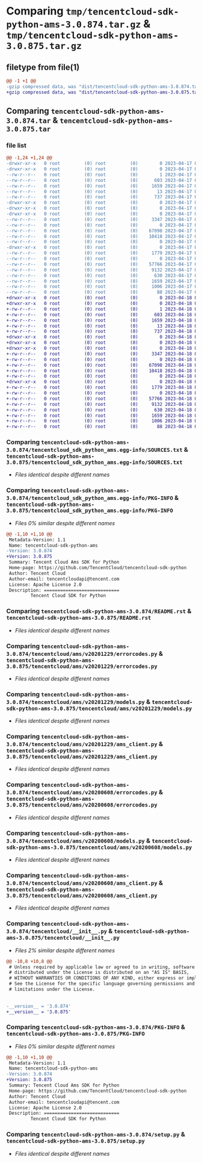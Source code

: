 # Comparing `tmp/tencentcloud-sdk-python-ams-3.0.874.tar.gz` & `tmp/tencentcloud-sdk-python-ams-3.0.875.tar.gz`

## filetype from file(1)

```diff
@@ -1 +1 @@
-gzip compressed data, was "dist/tencentcloud-sdk-python-ams-3.0.874.tar", last modified: Mon Apr 17 00:15:38 2023, max compression
+gzip compressed data, was "dist/tencentcloud-sdk-python-ams-3.0.875.tar", last modified: Tue Apr 18 00:20:25 2023, max compression
```

## Comparing `tencentcloud-sdk-python-ams-3.0.874.tar` & `tencentcloud-sdk-python-ams-3.0.875.tar`

### file list

```diff
@@ -1,24 +1,24 @@
-drwxr-xr-x   0 root         (0) root         (0)        0 2023-04-17 00:15:38.000000 tencentcloud-sdk-python-ams-3.0.874/
-drwxr-xr-x   0 root         (0) root         (0)        0 2023-04-17 00:15:38.000000 tencentcloud-sdk-python-ams-3.0.874/tencentcloud_sdk_python_ams.egg-info/
--rw-r--r--   0 root         (0) root         (0)        1 2023-04-17 00:15:38.000000 tencentcloud-sdk-python-ams-3.0.874/tencentcloud_sdk_python_ams.egg-info/dependency_links.txt
--rw-r--r--   0 root         (0) root         (0)      603 2023-04-17 00:15:38.000000 tencentcloud-sdk-python-ams-3.0.874/tencentcloud_sdk_python_ams.egg-info/SOURCES.txt
--rw-r--r--   0 root         (0) root         (0)     1659 2023-04-17 00:15:38.000000 tencentcloud-sdk-python-ams-3.0.874/tencentcloud_sdk_python_ams.egg-info/PKG-INFO
--rw-r--r--   0 root         (0) root         (0)       13 2023-04-17 00:15:38.000000 tencentcloud-sdk-python-ams-3.0.874/tencentcloud_sdk_python_ams.egg-info/top_level.txt
--rw-r--r--   0 root         (0) root         (0)      737 2023-04-17 00:15:38.000000 tencentcloud-sdk-python-ams-3.0.874/README.rst
-drwxr-xr-x   0 root         (0) root         (0)        0 2023-04-17 00:15:38.000000 tencentcloud-sdk-python-ams-3.0.874/tencentcloud/
-drwxr-xr-x   0 root         (0) root         (0)        0 2023-04-17 00:15:38.000000 tencentcloud-sdk-python-ams-3.0.874/tencentcloud/ams/
-drwxr-xr-x   0 root         (0) root         (0)        0 2023-04-17 00:15:38.000000 tencentcloud-sdk-python-ams-3.0.874/tencentcloud/ams/v20201229/
--rw-r--r--   0 root         (0) root         (0)     3347 2023-04-17 00:15:38.000000 tencentcloud-sdk-python-ams-3.0.874/tencentcloud/ams/v20201229/errorcodes.py
--rw-r--r--   0 root         (0) root         (0)        0 2023-04-17 00:15:38.000000 tencentcloud-sdk-python-ams-3.0.874/tencentcloud/ams/v20201229/__init__.py
--rw-r--r--   0 root         (0) root         (0)    67098 2023-04-17 00:15:38.000000 tencentcloud-sdk-python-ams-3.0.874/tencentcloud/ams/v20201229/models.py
--rw-r--r--   0 root         (0) root         (0)    10418 2023-04-17 00:15:38.000000 tencentcloud-sdk-python-ams-3.0.874/tencentcloud/ams/v20201229/ams_client.py
--rw-r--r--   0 root         (0) root         (0)        0 2023-04-17 00:15:38.000000 tencentcloud-sdk-python-ams-3.0.874/tencentcloud/ams/__init__.py
-drwxr-xr-x   0 root         (0) root         (0)        0 2023-04-17 00:15:38.000000 tencentcloud-sdk-python-ams-3.0.874/tencentcloud/ams/v20200608/
--rw-r--r--   0 root         (0) root         (0)     1779 2023-04-17 00:15:38.000000 tencentcloud-sdk-python-ams-3.0.874/tencentcloud/ams/v20200608/errorcodes.py
--rw-r--r--   0 root         (0) root         (0)        0 2023-04-17 00:15:38.000000 tencentcloud-sdk-python-ams-3.0.874/tencentcloud/ams/v20200608/__init__.py
--rw-r--r--   0 root         (0) root         (0)    57766 2023-04-17 00:15:38.000000 tencentcloud-sdk-python-ams-3.0.874/tencentcloud/ams/v20200608/models.py
--rw-r--r--   0 root         (0) root         (0)     9132 2023-04-17 00:15:38.000000 tencentcloud-sdk-python-ams-3.0.874/tencentcloud/ams/v20200608/ams_client.py
--rw-r--r--   0 root         (0) root         (0)      630 2023-04-17 00:15:38.000000 tencentcloud-sdk-python-ams-3.0.874/tencentcloud/__init__.py
--rw-r--r--   0 root         (0) root         (0)     1659 2023-04-17 00:15:38.000000 tencentcloud-sdk-python-ams-3.0.874/PKG-INFO
--rw-r--r--   0 root         (0) root         (0)     1006 2023-04-17 00:15:38.000000 tencentcloud-sdk-python-ams-3.0.874/setup.py
--rw-r--r--   0 root         (0) root         (0)       88 2023-04-17 00:15:38.000000 tencentcloud-sdk-python-ams-3.0.874/setup.cfg
+drwxr-xr-x   0 root         (0) root         (0)        0 2023-04-18 00:20:25.000000 tencentcloud-sdk-python-ams-3.0.875/
+drwxr-xr-x   0 root         (0) root         (0)        0 2023-04-18 00:20:25.000000 tencentcloud-sdk-python-ams-3.0.875/tencentcloud_sdk_python_ams.egg-info/
+-rw-r--r--   0 root         (0) root         (0)        1 2023-04-18 00:20:25.000000 tencentcloud-sdk-python-ams-3.0.875/tencentcloud_sdk_python_ams.egg-info/dependency_links.txt
+-rw-r--r--   0 root         (0) root         (0)      603 2023-04-18 00:20:25.000000 tencentcloud-sdk-python-ams-3.0.875/tencentcloud_sdk_python_ams.egg-info/SOURCES.txt
+-rw-r--r--   0 root         (0) root         (0)     1659 2023-04-18 00:20:25.000000 tencentcloud-sdk-python-ams-3.0.875/tencentcloud_sdk_python_ams.egg-info/PKG-INFO
+-rw-r--r--   0 root         (0) root         (0)       13 2023-04-18 00:20:25.000000 tencentcloud-sdk-python-ams-3.0.875/tencentcloud_sdk_python_ams.egg-info/top_level.txt
+-rw-r--r--   0 root         (0) root         (0)      737 2023-04-18 00:20:25.000000 tencentcloud-sdk-python-ams-3.0.875/README.rst
+drwxr-xr-x   0 root         (0) root         (0)        0 2023-04-18 00:20:25.000000 tencentcloud-sdk-python-ams-3.0.875/tencentcloud/
+drwxr-xr-x   0 root         (0) root         (0)        0 2023-04-18 00:20:25.000000 tencentcloud-sdk-python-ams-3.0.875/tencentcloud/ams/
+drwxr-xr-x   0 root         (0) root         (0)        0 2023-04-18 00:20:25.000000 tencentcloud-sdk-python-ams-3.0.875/tencentcloud/ams/v20201229/
+-rw-r--r--   0 root         (0) root         (0)     3347 2023-04-18 00:20:25.000000 tencentcloud-sdk-python-ams-3.0.875/tencentcloud/ams/v20201229/errorcodes.py
+-rw-r--r--   0 root         (0) root         (0)        0 2023-04-18 00:20:25.000000 tencentcloud-sdk-python-ams-3.0.875/tencentcloud/ams/v20201229/__init__.py
+-rw-r--r--   0 root         (0) root         (0)    67098 2023-04-18 00:20:25.000000 tencentcloud-sdk-python-ams-3.0.875/tencentcloud/ams/v20201229/models.py
+-rw-r--r--   0 root         (0) root         (0)    10418 2023-04-18 00:20:25.000000 tencentcloud-sdk-python-ams-3.0.875/tencentcloud/ams/v20201229/ams_client.py
+-rw-r--r--   0 root         (0) root         (0)        0 2023-04-18 00:20:25.000000 tencentcloud-sdk-python-ams-3.0.875/tencentcloud/ams/__init__.py
+drwxr-xr-x   0 root         (0) root         (0)        0 2023-04-18 00:20:25.000000 tencentcloud-sdk-python-ams-3.0.875/tencentcloud/ams/v20200608/
+-rw-r--r--   0 root         (0) root         (0)     1779 2023-04-18 00:20:25.000000 tencentcloud-sdk-python-ams-3.0.875/tencentcloud/ams/v20200608/errorcodes.py
+-rw-r--r--   0 root         (0) root         (0)        0 2023-04-18 00:20:25.000000 tencentcloud-sdk-python-ams-3.0.875/tencentcloud/ams/v20200608/__init__.py
+-rw-r--r--   0 root         (0) root         (0)    57766 2023-04-18 00:20:25.000000 tencentcloud-sdk-python-ams-3.0.875/tencentcloud/ams/v20200608/models.py
+-rw-r--r--   0 root         (0) root         (0)     9132 2023-04-18 00:20:25.000000 tencentcloud-sdk-python-ams-3.0.875/tencentcloud/ams/v20200608/ams_client.py
+-rw-r--r--   0 root         (0) root         (0)      630 2023-04-18 00:20:25.000000 tencentcloud-sdk-python-ams-3.0.875/tencentcloud/__init__.py
+-rw-r--r--   0 root         (0) root         (0)     1659 2023-04-18 00:20:25.000000 tencentcloud-sdk-python-ams-3.0.875/PKG-INFO
+-rw-r--r--   0 root         (0) root         (0)     1006 2023-04-18 00:20:25.000000 tencentcloud-sdk-python-ams-3.0.875/setup.py
+-rw-r--r--   0 root         (0) root         (0)       88 2023-04-18 00:20:25.000000 tencentcloud-sdk-python-ams-3.0.875/setup.cfg
```

### Comparing `tencentcloud-sdk-python-ams-3.0.874/tencentcloud_sdk_python_ams.egg-info/SOURCES.txt` & `tencentcloud-sdk-python-ams-3.0.875/tencentcloud_sdk_python_ams.egg-info/SOURCES.txt`

 * *Files identical despite different names*

### Comparing `tencentcloud-sdk-python-ams-3.0.874/tencentcloud_sdk_python_ams.egg-info/PKG-INFO` & `tencentcloud-sdk-python-ams-3.0.875/tencentcloud_sdk_python_ams.egg-info/PKG-INFO`

 * *Files 0% similar despite different names*

```diff
@@ -1,10 +1,10 @@
 Metadata-Version: 1.1
 Name: tencentcloud-sdk-python-ams
-Version: 3.0.874
+Version: 3.0.875
 Summary: Tencent Cloud Ams SDK for Python
 Home-page: https://github.com/TencentCloud/tencentcloud-sdk-python
 Author: Tencent Cloud
 Author-email: tencentcloudapi@tencent.com
 License: Apache License 2.0
 Description: ============================
         Tencent Cloud SDK for Python
```

### Comparing `tencentcloud-sdk-python-ams-3.0.874/README.rst` & `tencentcloud-sdk-python-ams-3.0.875/README.rst`

 * *Files identical despite different names*

### Comparing `tencentcloud-sdk-python-ams-3.0.874/tencentcloud/ams/v20201229/errorcodes.py` & `tencentcloud-sdk-python-ams-3.0.875/tencentcloud/ams/v20201229/errorcodes.py`

 * *Files identical despite different names*

### Comparing `tencentcloud-sdk-python-ams-3.0.874/tencentcloud/ams/v20201229/models.py` & `tencentcloud-sdk-python-ams-3.0.875/tencentcloud/ams/v20201229/models.py`

 * *Files identical despite different names*

### Comparing `tencentcloud-sdk-python-ams-3.0.874/tencentcloud/ams/v20201229/ams_client.py` & `tencentcloud-sdk-python-ams-3.0.875/tencentcloud/ams/v20201229/ams_client.py`

 * *Files identical despite different names*

### Comparing `tencentcloud-sdk-python-ams-3.0.874/tencentcloud/ams/v20200608/errorcodes.py` & `tencentcloud-sdk-python-ams-3.0.875/tencentcloud/ams/v20200608/errorcodes.py`

 * *Files identical despite different names*

### Comparing `tencentcloud-sdk-python-ams-3.0.874/tencentcloud/ams/v20200608/models.py` & `tencentcloud-sdk-python-ams-3.0.875/tencentcloud/ams/v20200608/models.py`

 * *Files identical despite different names*

### Comparing `tencentcloud-sdk-python-ams-3.0.874/tencentcloud/ams/v20200608/ams_client.py` & `tencentcloud-sdk-python-ams-3.0.875/tencentcloud/ams/v20200608/ams_client.py`

 * *Files identical despite different names*

### Comparing `tencentcloud-sdk-python-ams-3.0.874/tencentcloud/__init__.py` & `tencentcloud-sdk-python-ams-3.0.875/tencentcloud/__init__.py`

 * *Files 2% similar despite different names*

```diff
@@ -10,8 +10,8 @@
 # Unless required by applicable law or agreed to in writing, software
 # distributed under the License is distributed on an "AS IS" BASIS,
 # WITHOUT WARRANTIES OR CONDITIONS OF ANY KIND, either express or implied.
 # See the License for the specific language governing permissions and
 # limitations under the License.
 
 
-__version__ = '3.0.874'
+__version__ = '3.0.875'
```

### Comparing `tencentcloud-sdk-python-ams-3.0.874/PKG-INFO` & `tencentcloud-sdk-python-ams-3.0.875/PKG-INFO`

 * *Files 0% similar despite different names*

```diff
@@ -1,10 +1,10 @@
 Metadata-Version: 1.1
 Name: tencentcloud-sdk-python-ams
-Version: 3.0.874
+Version: 3.0.875
 Summary: Tencent Cloud Ams SDK for Python
 Home-page: https://github.com/TencentCloud/tencentcloud-sdk-python
 Author: Tencent Cloud
 Author-email: tencentcloudapi@tencent.com
 License: Apache License 2.0
 Description: ============================
         Tencent Cloud SDK for Python
```

### Comparing `tencentcloud-sdk-python-ams-3.0.874/setup.py` & `tencentcloud-sdk-python-ams-3.0.875/setup.py`

 * *Files identical despite different names*

